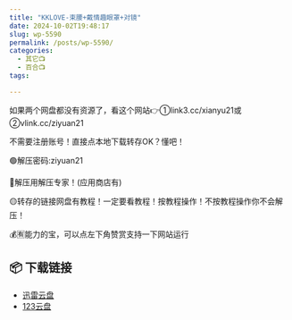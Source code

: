 ```yaml
---
title: "KKLOVE-束腰+戴情趣眼罩+对镜"
date: 2024-10-02T19:48:17
slug: wp-5590
permalink: /posts/wp-5590/
categories:
  - 其它📺
  - 百合📺
tags:

---
```


如果两个网盘都没有资源了，看这个网站👉①link3.cc/xianyu21或②vlink.cc/ziyuan21

不需要注册账号！直接点本地下载转存OK？懂吧！

🟢解压密码:ziyuan21

🔵解压用解压专家！(应用商店有)

🟡转存的链接网盘有教程！一定要看教程！按教程操作！不按教程操作你不会解压！

💰🈶能力的宝，可以点左下角赞赏支持一下网站运行

## 📦 下载链接
- [迅雷云盘](https://blziyuan21.com/pay-download/5590?key=5bc596651b&down_id=0)
- [123云盘](https://blziyuan21.com/pay-download/5590?key=5bc596651b&down_id=1)

